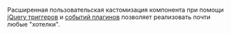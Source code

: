 Расширенная пользовательская кастомизация компонента при помощи [jQuery триггеров][1] и [событий плагинов][2] позволяет реализовать почти любые "хотелки".

[1]: /components/02_miniShop2/05_Другие_дополнения/03_msPromoCode/08_jQuery_события.md
[2]: /components/02_miniShop2/05_Другие_дополнения/03_msPromoCode/10_События_плагинов/
